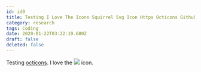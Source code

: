 ```yaml
---
id: id0
title: Testing I Love The Icons Squirrel Svg Icon Https Octicons Github Com...
category: research
tags: Coding
date: 2020-01-22T03:22:19.680Z
draft: false
deleted: false
---
```


Testing [octicons][1]. I love the ![](icons/squirrel.svg) icon.

[1]: https://octicons.github.com/